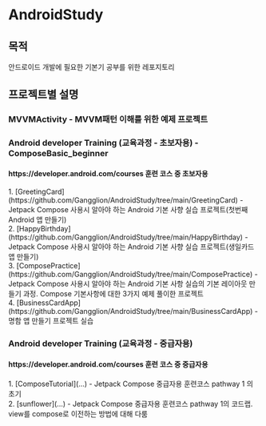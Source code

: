 # AndroidStudy

## 목적
안드로이드 개발에 필요한 기본기 공부를 위한 레포지토리

## 프로젝트별 설명
<h3>MVVMActivity - MVVM패턴 이해를 위한 예제 프로젝트</h3>

<h3>Android developer Training (교육과정 - 초보자용) - ComposeBasic_beginner</h3>
<h4>https://developer.android.com/courses 훈련 코스 중 초보자용</h4>
  1. [GreetingCard](https://github.com/Gangglion/AndroidStudy/tree/main/GreetingCard) - Jetpack Compose 사용시 알아야 하는 Android 기본 사향 실습 프로젝트(첫번째 Android 앱 만들기)</br>
  2. [HappyBirthday](https://github.com/Gangglion/AndroidStudy/tree/main/HappyBirthday) - Jetpack Compose 사용시 알아야 하는 Android 기본 사향 실습 프로젝트(생일카드 앱 만들기)</br>
  3. [ComposePractice](https://github.com/Gangglion/AndroidStudy/tree/main/ComposePractice) - Jetpack Compose 사용시 알아야 하는 Android 기본 사항 실습의 기본 레이아웃 만들기 과정. Compose 기본사항에 대한 3가지 예제 풀이한 프로젝트</br>
  4. [BusinessCardApp](https://github.com/Gangglion/AndroidStudy/tree/main/BusinessCardApp) - 명함 앱 만들기 프로젝트 실습</br>

<h3>Android developer Training (교육과정 - 중급자용)</h3>
<h4>https://developer.android.com/courses 훈련 코스 중 중급자용</h4>
  1. [ComposeTutorial](...) - Jetpack Compose 중급자용 훈련코스 pathway 1 의 초기</br>
  2. [sunflower](...) - Jetpack Compose 중급자용 훈련코스 pathway 1의 코드랩. view를 compose로 이전하는 방법에 대해 다룸
